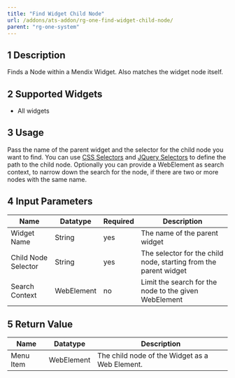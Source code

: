 ```yaml
---
title: "Find Widget Child Node"
url: /addons/ats-addon/rg-one-find-widget-child-node/
parent: "rg-one-system"
---
```


## 1 Description

Finds a Node within a Mendix Widget.
Also matches the widget node itself.

## 2 Supported Widgets

* All widgets

## 3 Usage

Pass the name of the parent widget and the selector for the child node you want to find. You can use [CSS Selectors](rg-one-selectors#css-selectors) and [JQuery Selectors](rg-one-selectors#jquery-selectors) to define the path to the child node.
Optionally you can provide a WebElement as search context, to narrow down the search for the node, if there are two or more nodes with the same name.

## 4 Input Parameters

Name | Datatype | Required | Description
--- | --- | --- | ---
Widget Name | String | yes | The name of the parent widget
Child Node Selector | String | yes | The selector for the child node, starting from the parent widget
Search Context | WebElement | no | Limit the search for the node to the given WebElement

## 5 Return Value

Name | Datatype | Description
--- | --- | ---
Menu Item | WebElement | The child node of the Widget as a Web Element.
